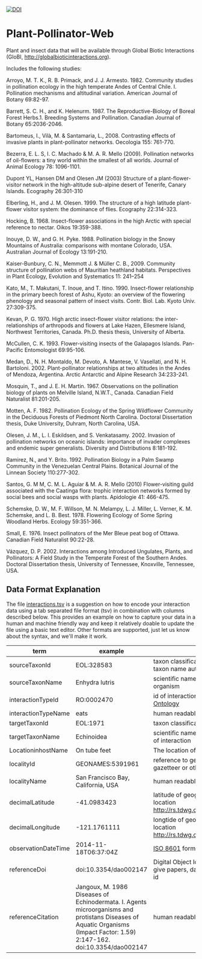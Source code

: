 [![DOI](https://zenodo.org/badge/37726766.svg)](https://zenodo.org/badge/latestdoi/37726766)

# Plant-Pollinator-Web

Plant and insect data that will be available through Global Biotic Interactions (GloBI, http://globalbioticinteractions.org).

Includes the following studies:

Arroyo, M. T. K., R. B. Primack, and J. J. Armesto. 1982. Community studies in pollination ecology in the high temperate Andes of Central Chile. I. Pollination mechanisms and altitudinal variation. American Journal of Botany 69:82-97.

Barrett, S. C. H., and K. Helenurm. 1987. The Reproductive-Biology of Boreal Forest Herbs.1. Breeding Systems and Pollination. Canadian Journal of Botany 65:2036-2046.

Bartomeus, I., Vilà, M. & Santamaria, L., 2008. Contrasting effects of invasive plants in plant-pollinator networks. Oecologia 155: 761-770.

Bezerra, E. L. S, I. C. Machado & M. A. R. Mello (2009). Pollination networks of oil-flowers: a tiny world within the smallest of all worlds. Journal of Animal Ecology 78: 1096-1101.

Dupont YL, Hansen DM and Olesen JM (2003) Structure of a plant-flower-visitor network in the high-altitude sub-alpine desert of Tenerife, Canary Islands. Ecography 26:301-310

Elberling, H., and J. M. Olesen. 1999. The structure of a high latitude plant-flower visitor system: the dominance of flies. Ecography 22:314-323.

Hocking, B. 1968. Insect-flower associations in the high Arctic with special reference to nectar. Oikos 19:359-388.

Inouye, D. W., and G. H. Pyke. 1988. Pollination biology in the Snowy Mountains of Australia: comparisons with montane Colorado, USA. Australian Journal of Ecology 13:191-210.

Kaiser-Bunbury, C. N., Memmott J. & Müller C. B., 2009. Community structure of pollination webs of Mauritian heathland habitats. Perspectives in Plant Ecology, Evolution and Systematics 11: 241–254

Kato, M., T. Makutani, T. Inoue, and T. Itino. 1990. Insect-flower relationship in the primary beech forest of Ashu, Kyoto: an overview of the flowering phenology and seasonal pattern of insect visits. Contr. Biol. Lab. Kyoto Univ. 27:309-375.

Kevan, P. G. 1970. High arctic insect-flower visitor relations: the inter-relationships of arthropods and flowers at Lake Hazen, Ellesmere Island, Northwest Territories, Canada. Ph.D. thesis thesis, University of Alberta.

McCullen, C. K. 1993. Flower-visiting insects of the Galapagos Islands. Pan-Pacific Entomologist 69:95-106.

Medan, D., N. H. Montaldo, M. Devoto, A. Mantese, V. Vasellati, and N. H. Bartoloni. 2002. Plant-pollinator relationships at two altitudes in the Andes of Mendoza, Argentina. Arctic Antarctic and Alpine Research 34:233-241.

Mosquin, T., and J. E. H. Martin. 1967. Observations on the pollination biology of plants on Melville Island, N.W.T., Canada. Canadian Field Naturalist 81:201-205.

Motten, A. F. 1982. Pollination Ecology of the Spring Wildflower Community in the Deciduous Forests of Piedmont North Carolina. Doctoral Dissertation thesis, Duke University, Duhram, North Carolina, USA.

Olesen, J. M., L. I. Eskildsen, and S. Venkatasamy. 2002. Invasion of pollination networks on oceanic islands: importance of invader complexes and endemic super generalists. Diversity and Distributions 8:181-192.

Ramirez, N., and Y. Brito. 1992. Pollination Biology in a Palm Swamp Community in the Venezuelan Central Plains. Botanical Journal of the Linnean Society 110:277-302.

Santos, G. M M, C. M. L. Aguiar & M. A. R. Mello (2010) Flower-visiting guild associated with the Caatinga flora: trophic interaction networks formed by social bees and social wasps with plants. Apidologie 41: 466-475.

Schemske, D. W., M. F. Willson, M. N. Melampy, L. J. Miller, L. Verner, K. M. Schemske, and L. B. Best. 1978. Flowering Ecology of Some Spring Woodland Herbs. Ecology 59:351-366.

Small, E. 1976. Insect pollinators of the Mer Bleue peat bog of Ottawa. Canadian Field Naturalist 90:22-28.

Vázquez, D. P. 2002. Interactions among Introduced Ungulates, Plants, and Pollinators: A Field Study in the Temperate Forest of the Southern Andes. Doctoral Dissertation thesis, University of Tennessee, Knoxville, Tennessee, USA.

## Data Format Explanation
The file [interactions.tsv](./interactions.tsv) is a suggestion on how to encode your interaction data using a tab separated file format (tsv) in combination with columns described below. This provides an example on how to capture your data in a human and machine friendly way and keep it relatively doable to update the file using a basic text editor. Other formats are supported, just let us know about the syntax, and we'll make it work.

term | example | description | 
--- | --- | ---
 sourceTaxonId | EOL:328583 | taxon classification id of originating organism in some taxon name authority
 sourceTaxonName | Enhydra lutris  | scientific name of taxon classification of originating organism 
 interactionTypeId | RO:0002470 | id of interaction as described by the [OBO Relations Ontology](https://code.google.com/p/obo-relations/)
 interactionTypeName | eats | human readable description of interactions
 targetTaxonId |  EOL:1971 | taxon classification id of originating organisms 
 targetTaxonName | Echinoidea | scientific name of taxon classification of target organism of interaction
 LocationinhostName| On tube feet | The location of the host where the parasite is found
 localityId | GEONAMES:5391961 | reference to geo classification like geonames.org, gazetteer or other.
 localityName | San Francisco Bay, California, USA | human readable description of locale
 decimalLatitude | -41.0983423 | latitude of geographic center of interaction observation location http://rs.tdwg.org/dwc/terms/index.htm#decimalLatitude
 decimalLongitude | -121.1761111 | longtide of geographic center of interaction observation location http://rs.tdwg.org/dwc/terms/index.htm#decimalLongitude
 observationDateTime | 2014-11-18T06:37:04Z | [ISO 8601](https://en.wikipedia.org/wiki/ISO_8601) formatted date time string 
 referenceDoi | doi:10.3354/dao002147 | Digital Object Id (DOI, http://doi.org) is commonly used to give papers, datasets or other digital object a permanent id
 referenceCitation| Jangoux, M. 1986 Diseases of Echinodermata. I. Agents microorganisms and protistans Diseases of Aquatic Organisms (Impact Factor: 1.59) 2:147-162. doi:10.3354/dao002147 | human readable reference 
